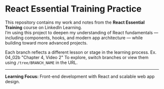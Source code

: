 # React Essential Training Practice

This repository contains my work and notes from the **React Essential Training** course on LinkedIn Learning.  
I’m using this project to deepen my understanding of React fundamentals — including components, hooks, and modern app architecture — while building toward more advanced projects.

Each branch reflects a different lesson or stage in the learning process.  Ex. 04_02b "Chapter 4, Video 2"
To explore, switch branches or view them using `/tree/BRANCH_NAME` in the URL.

---

  
**Learning Focus:** Front-end development with React and scalable web app design. 
